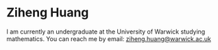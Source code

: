 # Ziheng Huang

I am currently an undergraduate at the University of Warwick studying mathematics. You can reach me by email: ziheng.huang@warwick.ac.uk
